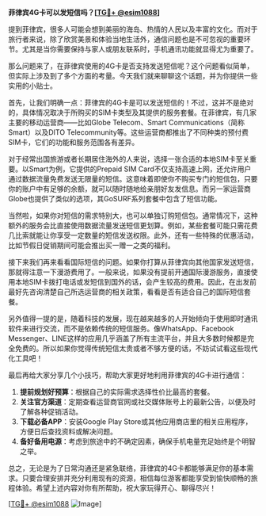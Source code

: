 **菲律宾4G卡可以发短信吗？[[TG💪+ @esim1088](https://t.me/s/esim1088)]**

提到菲律宾，很多人可能会想到美丽的海岛、热情的人民以及丰富的文化。而对于旅行者来说，除了欣赏美景和体验当地生活外，通信问题也是不可忽视的重要环节。尤其是当你需要保持与家人或朋友联系时，手机通讯功能就显得尤为重要了。

那么问题来了，在菲律宾使用的4G卡是否支持发送短信呢？这个问题看似简单，但实际上涉及到了多个方面的考量。今天我们就来聊聊这个话题，并为你提供一些实用的小贴士。

首先，让我们明确一点：菲律宾的4G卡是可以发送短信的！不过，这并不是绝对的，具体情况取决于所购买的SIM卡类型及其提供的服务套餐。在菲律宾，有几家主要的移动运营商——比如Globe Telecom、Smart Communications（简称Smart）以及DITO Telecommunity等。这些运营商都推出了不同种类的预付费SIM卡，它们的功能和服务范围各有差异。

对于经常出国旅游或者长期居住海外的人来说，选择一张合适的本地SIM卡至关重要。以Smart为例，它提供的Prepaid SIM Card不仅支持高速上网，还允许用户通过数据流量免费发送无限量的短信。这意味着即使你不购买专门的短信包，只要你的账户中有足够的余额，就可以随时随地给亲朋好友发信息。而另一家运营商Globe也提供了类似的选项，其GoSURF系列套餐中包含了短信功能。

当然啦，如果你对短信的需求特别大，也可以单独订购短信包。通常情况下，这种额外的服务会比直接使用数据流量发送短信更划算。例如，某些套餐可能只需花费几比索就能让你享受一定数量的短信发送权限。此外，还有一些特殊的优惠活动，比如节假日促销期间可能会推出买一赠一之类的福利。

接下来我们再来看看国际短信的问题。如果你打算从菲律宾向其他国家发送短信，那就得注意一下漫游费用了。一般来说，如果没有提前开通国际漫游服务，直接使用本地SIM卡拨打电话或发短信到国外的话，会产生较高的费用。因此，在出发前最好先咨询清楚自己所选运营商的相关政策，看看是否有适合自己的国际短信套餐。

另外值得一提的是，随着科技的发展，现在越来越多的人开始倾向于使用即时通讯软件来进行交流，而不是依赖传统的短信服务。像WhatsApp、Facebook Messenger、LINE这样的应用几乎涵盖了所有主流平台，并且大多数时候都是完全免费的。所以如果你觉得传统短信太贵或者不够方便的话，不妨试试看这些现代化工具吧！

最后再给大家分享几个小技巧，帮助大家更好地利用菲律宾的4G卡进行通信：

1. **提前规划好预算**：根据自己的实际需求选择性价比最高的套餐。
2. **关注官方渠道**：定期查看运营商官网或社交媒体账号上的最新公告，以便及时了解各种促销活动。
3. **下载必备APP**：安装Google Play Store或其他应用商店里的相关应用程序，方便日后查找资料或解决问题。
4. **备好备用电源**：考虑到旅途中的不确定因素，确保手机电量充足始终是个明智之举。

总之，无论是为了日常沟通还是紧急联络，菲律宾的4G卡都能够满足你的基本需求。只要合理安排并充分利用现有的资源，相信每位游客都能享受到愉快顺畅的旅程体验。希望上述内容对你有所帮助，祝大家玩得开心、聊得尽兴！

[[TG💪+ @esim1088](https://t.me/s/esim1088) ![Image](https://i.postimg.cc/4NQfJmqS/Snipaste-2025-05-13-00-14-12.png)]